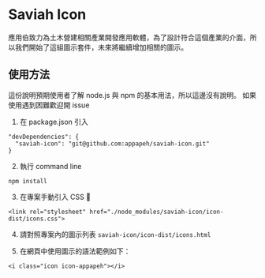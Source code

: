 # Saviah Icon

應用伯致力為土木營建相關產業開發應用軟體，為了設計符合這個產業的介面，所以我們開始了這組圖示套件，未來將繼續增加相關的圖示。

## 使用方法

這份說明預期使用者了解 node.js 與 npm 的基本用法，所以這邊沒有說明。
如果使用遇到困難歡迎開 issue

1. 在 package.json 引入

```
"devDependencies": {
  "saviah-icon": "git@github.com:appapeh/saviah-icon.git"
}
```

2. 執行 command line

```
npm install
```

3. 在專案手動引入 CSS 🙈

```
<link rel="stylesheet" href="./node_modules/saviah-icon/icon-dist/icons.css">
```

4. 請對照專案內的圖示列表 `saviah-icon/icon-dist/icons.html`

5. 在網頁中使用圖示的語法範例如下：

```
<i class="icon icon-appapeh"></i>
```
